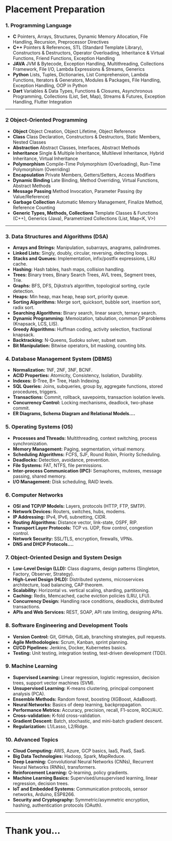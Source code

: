 # Placement Preparation

### 1. Programming Language
  - **C** Pointers, Arrays, Structures, Dynamic Memory Allocation, File Handling, Recursion, Preprocessor Directives
  - **C++** Pointers & References, STL (Standard Template Library), Constructors & Destructors, Operator Overloading, Inheritance & Virtual Functions, Friend Functions, Exception Handling
  - **JAVA** JVM & Bytecode, Exception Handling, Multithreading, Collections Framework, File I/O, Lambda Expressions & Streams, Generics
  - **Python** Lists, Tuples, Dictionaries, List Comprehension, Lambda Functions, Iterators & Generators, Modules & Packages, File Handling, Exception Handling, OOP in Python
  - **Dart** Variables & Data Types, Functions & Closures, Asynchronous Programming, Collections (List, Set, Map), Streams & Futures, Exception Handling, Flutter Integration

---

### 2 Object-Oriented Programming
  - **Object** Object Creation, Object Lifetime, Object Reference
  - **Class** Class Declaration, Constructors & Destructors, Static Members, Nested Classes
  - **Abstraction** Abstract Classes, Interfaces, Abstract Methods
  - **Inheritance** Single & Multiple Inheritance, Multilevel Inheritance, Hybrid Inheritance, Virtual Inheritance
  - **Polymorphism** Compile-Time Polymorphism (Overloading), Run-Time Polymorphism (Overriding)
  - **Encapsulation** Private Members, Getters/Setters, Access Modifiers
  - **Dynamic Binding** Late Binding, Method Overriding, Virtual Functions, Abstract Methods
  - **Message Passing** Method Invocation, Parameter Passing (by Value/Reference)
  - **Garbage Collection** Automatic Memory Management, Finalize Method, Reference Counting
  - **Generic Types, Methods, Collections** Template Classes & Functions (C++), Generics (Java), Parametrized Collections (List<T>, Map<K, V>)

---

### 3. **Data Structures and Algorithms (DSA)**
   - **Arrays and Strings:** Manipulation, subarrays, anagrams, palindromes.
   - **Linked Lists:** Singly, doubly, circular, reversing, detecting loops.
   - **Stacks and Queues:** Implementation, infix/postfix expressions, LRU cache.
   - **Hashing:** Hash tables, hash maps, collision handling.
   - **Trees:** Binary trees, Binary Search Trees, AVL trees, Segment trees, Trie.
   - **Graphs:** BFS, DFS, Dijkstra’s algorithm, topological sorting, cycle detection.
   - **Heaps:** Min heap, max heap, heap sort, priority queue.
   - **Sorting Algorithms:** Merge sort, quicksort, bubble sort, insertion sort, radix sort.
   - **Searching Algorithms:** Binary search, linear search, ternary search.
   - **Dynamic Programming:** Memoization, tabulation, common DP problems (Knapsack, LCS, LIS).
   - **Greedy Algorithms:** Huffman coding, activity selection, fractional knapsack.
   - **Backtracking:** N-Queens, Sudoku solver, subset sum.
   - **Bit Manipulation:** Bitwise operators, bit masking, counting bits.

### 4. **Database Management System (DBMS)**
   - **Normalization:** 1NF, 2NF, 3NF, BCNF.
   - **ACID Properties:** Atomicity, Consistency, Isolation, Durability.
   - **Indexes:** B-Tree, B+ Tree, Hash Indexing.
   - **SQL Queries:** Joins, subqueries, group by, aggregate functions, stored procedures, triggers.
   - **Transactions:** Commit, rollback, savepoints, transaction isolation levels.
   - **Concurrency Control:** Locking mechanisms, deadlock, two-phase commit.
   - **ER Diagrams, Schema Diagram and Relational Models....**

### 5. **Operating Systems (OS)**
   - **Processes and Threads:** Multithreading, context switching, process synchronization.
   - **Memory Management:** Paging, segmentation, virtual memory.
   - **Scheduling Algorithms:** FCFS, SJF, Round Robin, Priority Scheduling.
   - **Deadlocks:** Detection, avoidance, prevention.
   - **File Systems:** FAT, NTFS, file permissions.
   - **Inter-process Communication (IPC):** Semaphores, mutexes, message passing, shared memory.
   - **I/O Management:** Disk scheduling, RAID levels.

### 6. **Computer Networks**
   - **OSI and TCP/IP Models:** Layers, protocols (HTTP, FTP, SMTP).
   - **Network Devices:** Routers, switches, hubs, modems.
   - **IP Addressing:** IPv4, IPv6, subnetting, CIDR.
   - **Routing Algorithms:** Distance vector, link-state, OSPF, RIP.
   - **Transport Layer Protocols:** TCP vs. UDP, flow control, congestion control.
   - **Network Security:** SSL/TLS, encryption, firewalls, VPNs.
   - **DNS and DHCP Protocols....**

### 7. **Object-Oriented Design and System Design**
   - **Low-Level Design (LLD):** Class diagrams, design patterns (Singleton, Factory, Observer, Strategy).
   - **High-Level Design (HLD):** Distributed systems, microservices architecture, load balancing, CAP theorem.
   - **Scalability:** Horizontal vs. vertical scaling, sharding, partitioning.
   - **Caching:** Redis, Memcached, cache eviction policies (LRU, LFU).
   - **Concurrency Design:** Handling race conditions, deadlocks, distributed transactions.
   - **APIs and Web Services:** REST, SOAP, API rate limiting, designing APIs.

### 8. **Software Engineering and Development Tools**
   - **Version Control:** Git, GitHub, GitLab, branching strategies, pull requests.
   - **Agile Methodologies:** Scrum, Kanban, sprint planning.
   - **CI/CD Pipelines:** Jenkins, Docker, Kubernetes basics.
   - **Testing:** Unit testing, integration testing, test-driven development (TDD).

### 9. **Machine Learning**
   - **Supervised Learning:** Linear regression, logistic regression, decision trees, support vector machines (SVM).
   - **Unsupervised Learning:** K-means clustering, principal component analysis (PCA).
   - **Ensemble Methods:** Random forest, boosting (XGBoost, AdaBoost).
   - **Neural Networks:** Basics of deep learning, backpropagation.
   - **Performance Metrics:** Accuracy, precision, recall, F1-score, ROC/AUC.
   - **Cross-validation:** K-fold cross-validation.
   - **Gradient Descent:** Batch, stochastic, and mini-batch gradient descent.
   - **Regularization:** L1/Lasso, L2/Ridge.

### 10. **Advanced Topics**
   - **Cloud Computing:** AWS, Azure, GCP basics, IaaS, PaaS, SaaS.
   - **Big Data Technologies:** Hadoop, Spark, MapReduce.
   - **Deep Learning:** Convolutional Neural Networks (CNNs), Recurrent Neural Networks (RNNs), transformers.
   - **Reinforcement Learning:** Q-learning, policy gradients.
   - **Machine Learning Basics:** Supervised/unsupervised learning, linear regression, decision trees.
   - **IoT and Embedded Systems:** Communication protocols, sensor networks, Arduino, ESP8266.
   - **Security and Cryptography:** Symmetric/asymmetric encryption, hashing, authentication protocols (OAuth).
---
# Thank you...